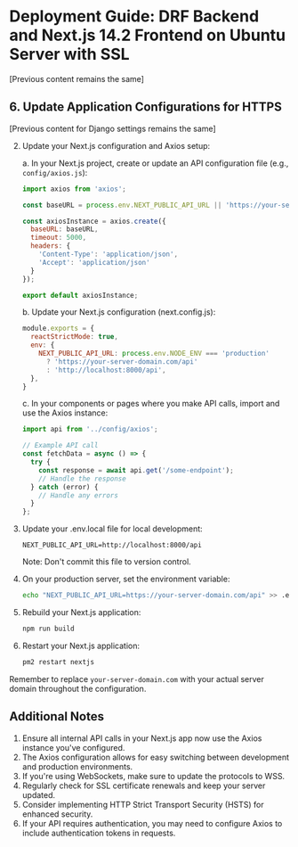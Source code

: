 # Deployment Guide: DRF Backend and Next.js 14.2 Frontend on Ubuntu Server with SSL

[Previous content remains the same]

## 6. Update Application Configurations for HTTPS

[Previous content for Django settings remains the same]

2. Update your Next.js configuration and Axios setup:

   a. In your Next.js project, create or update an API configuration file (e.g., `config/axios.js`):

   ```javascript
   import axios from 'axios';

   const baseURL = process.env.NEXT_PUBLIC_API_URL || 'https://your-server-domain.com/api';

   const axiosInstance = axios.create({
     baseURL: baseURL,
     timeout: 5000,
     headers: {
       'Content-Type': 'application/json',
       'Accept': 'application/json'
     }
   });

   export default axiosInstance;
   ```

   b. Update your Next.js configuration (next.config.js):

   ```javascript
   module.exports = {
     reactStrictMode: true,
     env: {
       NEXT_PUBLIC_API_URL: process.env.NODE_ENV === 'production'
         ? 'https://your-server-domain.com/api'
         : 'http://localhost:8000/api',
     },
   }
   ```

   c. In your components or pages where you make API calls, import and use the Axios instance:

   ```javascript
   import api from '../config/axios';

   // Example API call
   const fetchData = async () => {
     try {
       const response = await api.get('/some-endpoint');
       // Handle the response
     } catch (error) {
       // Handle any errors
     }
   };
   ```

3. Update your .env.local file for local development:

   ```
   NEXT_PUBLIC_API_URL=http://localhost:8000/api
   ```

   Note: Don't commit this file to version control.

4. On your production server, set the environment variable:

   ```bash
   echo "NEXT_PUBLIC_API_URL=https://your-server-domain.com/api" >> .env.local
   ```

5. Rebuild your Next.js application:

   ```bash
   npm run build
   ```

6. Restart your Next.js application:

   ```bash
   pm2 restart nextjs
   ```

Remember to replace `your-server-domain.com` with your actual server domain throughout the configuration.

## Additional Notes

1. Ensure all internal API calls in your Next.js app now use the Axios instance you've configured.
2. The Axios configuration allows for easy switching between development and production environments.
3. If you're using WebSockets, make sure to update the protocols to WSS.
4. Regularly check for SSL certificate renewals and keep your server updated.
5. Consider implementing HTTP Strict Transport Security (HSTS) for enhanced security.
6. If your API requires authentication, you may need to configure Axios to include authentication tokens in requests.
